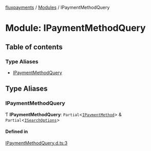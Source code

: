 [fluxpayments](../README.md) / [Modules](../modules.md) / IPaymentMethodQuery

# Module: IPaymentMethodQuery

## Table of contents

### Type Aliases

- [IPaymentMethodQuery](IPaymentMethodQuery.md#ipaymentmethodquery)

## Type Aliases

### IPaymentMethodQuery

Ƭ **IPaymentMethodQuery**: `Partial`\<[`IPaymentMethod`](IPaymentMethod.md#ipaymentmethod)\> & `Partial`\<[`ISearchOptions`](../interfaces/ISearchOptions.ISearchOptions.md)\>

#### Defined in

[IPaymentMethodQuery.d.ts:3](https://github.com/fluxpayments1/fluxpayments_api_ts/blob/58a6e5901c1007e9a07c203e87e64d4abad5e111/src/types/flux_types/IPaymentMethodQuery.d.ts#L3)
